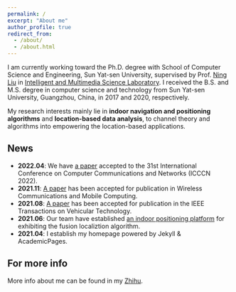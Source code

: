```yaml
---
permalink: /
excerpt: "About me"
author_profile: true
redirect_from: 
  - /about/
  - /about.html
---
```


I am currently working toward the Ph.D. degree with School of Computer Science and Engineering, Sun Yat-sen University, supervised by Prof. [Ning Liu](http://cse.sysu.edu.cn/node/2495) in [Intelligent and Multimedia Science Laboratory](https://www.sysu-imsl.com). I received the B.S. and M.S. degree in computer science and technology from Sun Yat-sen University, Guangzhou, China, in 2017 and 2020, respectively. 

My research interests mainly lie in **indoor navigation and positioning algorithms** and **location-based data analysis**, to channel theory and algorithms into empowering the location-based applications.

News
--------
* **2022.04**:  We have [a paper](https://www.hetaooo.com/publications/) accepted to the 31st International Conference on Computer Communications and Networks (ICCCN 2022). 
* **2021.11**:  [A paper](https://www.hetaooo.com/publications/) has been accepted for publication in Wireless Communications and Mobile Computing.   
* **2021.08**:  [A paper](https://www.hetaooo.com/publications/) has been accepted for publication in the IEEE Transactions on Vehicular Technology.  
* **2021.06**:  Our team have established [an indoor positioning platform](https://www.bilibili.com/video/BV1yq4y1576T?zw) for exhibiting the fusion localiztion algorithm.   
* **2021.04**:  I establish my homepage powered by Jekyll & AcademicPages.  

For more info
-------
More info about me can be found in my [Zhihu](https://www.zhihu.com/people/onewalnut). 
